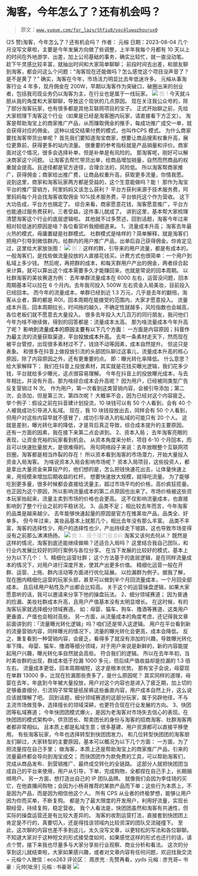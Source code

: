 # 淘客，今年怎么了？还有机会吗？

> 原文：[`www.yuque.com/for_lazy/thfiu8/voc4luwuzhourux0`](https://www.yuque.com/for_lazy/thfiu8/voc4luwuzhourux0)

<ne-h2 id="190d726a" data-lake-id="190d726a"><ne-heading-ext><ne-heading-anchor></ne-heading-anchor><ne-heading-fold></ne-heading-fold></ne-heading-ext><ne-heading-content><ne-text id="ue26aeef8">(25 赞)淘客，今年怎么了？还有机会吗？</ne-text></ne-heading-content></ne-h2> <ne-p id="uc2d7dc80" data-lake-id="uc2d7dc80"><ne-text id="ud2d6e778">作者： 元榕</ne-text></ne-p> <ne-p id="ucb24c579" data-lake-id="ucb24c579"><ne-text id="u1253136b">日期：2023-08-04</ne-text></ne-p> <ne-p id="ub5895120" data-lake-id="ub5895120"><ne-text id="u9e4ee4d0">几个月没写文章啦，主要是今年发展方向做了些调整，上半年我每个月都有 10 天以上的时间在外地游学、出差，加上公司基础的事务，确实比较忙，就一直没动笔。</ne-text></ne-p> <ne-p id="u5e5bf897" data-lake-id="u5e5bf897"><ne-text id="u212bd3df">趁下午灵感比较丰富，就抽出时间和大家简单聊聊；</ne-text></ne-p> <ne-p id="u93d1f74b" data-lake-id="u93d1f74b"><ne-text id="ua05954d5">前段时间去出差，和朋友聊到淘客，都会问这么个问题：“淘客现在还能做吗？怎么感觉这个项目没声音了？是不是黄了？”</ne-text></ne-p> <ne-p id="u72ea58e4" data-lake-id="u72ea58e4"><ne-text id="u90f07dc4" ne-bold="true">确实，淘客在今年，市场活力明显比去年低迷许多。</ne-text></ne-p> <ne-p id="u6c8a5f75" data-lake-id="u6c8a5f75"><ne-text id="u90b405b1">元榕从事淘客行业 4 年多，现月佣金在 200W，早期以淘客作为突破口，破圈出来的创业者，包括我司现业务仍以淘客为主，在行业也是属于一线玩家。</ne-text></ne-p> <ne-p id="u6b9904be" data-lake-id="u6b9904be"><ne-card data-card-name="image" data-card-type="inline" id="mZ0BI" data-event-boundary="card">![](img/e92c19087f46d160021bb67be762d556.png)  <ne-p id="ua0d313e7" data-lake-id="ua0d313e7"><ne-text id="ub9a5a1b6" style="background-color: rgb(255, 255, 255); color: rgb(178, 178, 178);">图 1</ne-text></ne-p> <ne-p id="uf1784b0e" data-lake-id="uf1784b0e"><ne-text id="u015294d4">今天就斗胆从我的角度和大家聊聊，</ne-text><ne-text id="uc88437ca" ne-bold="true">导致这个现状的几点原因。</ne-text></ne-p> <ne-p id="u279bcb1d" data-lake-id="u279bcb1d"><ne-text id="ube1cf074">现在关注我公众号的，除了部分淘客玩家，也有很多都是其他互联网项目的宝子。</ne-text></ne-p> <ne-p id="udd422778" data-lake-id="udd422778"><ne-text id="u7f90fd72">正式开始聊之前，先给大家梳理下淘客这个行业（如果是已经是淘客圈内玩家，请直接看下方正文）。</ne-text></ne-p> <ne-p id="u486274d8" data-lake-id="u486274d8"><ne-text id="u9221299f">淘客是帮助淘宝上的商家推广产品，从而赚取佣金的推手，每成功推广成交一单，就会获得对应的佣金。</ne-text></ne-p> <ne-p id="u3559b665" data-lake-id="u3559b665"><ne-text id="uf3c062aa">这种以成交结果付费的模式，也叫作</ne-text><ne-text id="u647d367e" ne-bold="true">CPS 模式。</ne-text></ne-p> <ne-p id="u6c75105b" data-lake-id="u6c75105b"><ne-text id="u6abaf779">为什么商家要找淘客带货出单呢？</ne-text></ne-p> <ne-p id="u1a1a1f0c" data-lake-id="u1a1a1f0c"><ne-text id="u5309f4fa">首先我们要知道淘宝商家，想要让商品搜索权重升高，展位更靠前，获得更多的</ne-text><ne-text id="ua26298ee" ne-bold="true">站内流量。</ne-text></ne-p> <ne-p id="uc8e8bfb0" data-lake-id="uc8e8bfb0"><ne-text id="uea66cee9">很重要的参考指标就是</ne-text><ne-text id="u4cd329c4" ne-bold="true">产品销量和评价。</ne-text><ne-text id="ue6a6bf6c">商家面对这个情况，很多会选择补单，但是补单是有风险的。</ne-text></ne-p> <ne-p id="u928fa5e1" data-lake-id="u928fa5e1"><ne-text id="u0bfc00ad">那淘客呢，刚好可以解决商家这个问题。</ne-text></ne-p> <ne-p id="u457e9754" data-lake-id="u457e9754"><ne-text id="u5a4207d7">让淘客去帮忙带货出单，给商品增加销量，自然而然商品的权重就会提高。且途径都是官方途径，合理合法的，风险低。</ne-text></ne-p> <ne-p id="ucbfa61f3" data-lake-id="ucbfa61f3"><ne-text id="u823a2218">所以淘客帮商家推广，获得佣金；商家给出推广费，让商品权重升高，获取更多流量，你情我愿。</ne-text></ne-p> <ne-p id="u9242242c" data-lake-id="u9242242c"><ne-text id="uec66b500">说到这里，商家和淘客玩家两方都是受益的，这个生意能做吗？能！</ne-text></ne-p> <ne-p id="ufba7a3bc" data-lake-id="ufba7a3bc"><ne-text id="uc2eef6c9">那作为淘宝平台的推广营销方，阿里妈妈又该怎么获利？</ne-text></ne-p> <ne-p id="ub7a7cf85" data-lake-id="ub7a7cf85"><ne-text id="u55bde144">平台方获利来源于技术服务费，阿里妈妈每个月会找淘客收取佣金 10%技术服务费，平台依托这个作为营收。</ne-text></ne-p> <ne-p id="u393e3765" data-lake-id="u393e3765"><ne-text id="u53aecadc">这下大功告成，平台方也搞定了。</ne-text></ne-p> <ne-p id="u4804f4c3" data-lake-id="u4804f4c3"><ne-text id="uf308282e">综合来看，</ne-text><ne-text id="u86d6186d" ne-bold="true">商家愿意花钱，淘客愿意推广，平台方也能通过服务费获利，三者受益，</ne-text><ne-text id="udd871677">这件事儿就成了。</ne-text></ne-p> <ne-p id="u8cb4573c" data-lake-id="u8cb4573c"><ne-text id="u594e10f3">讲到这里，基本帮大家梳理清楚淘客这个行业的底层逻辑啦。</ne-text></ne-p> <ne-p id="u9cd8a618" data-lake-id="u9cd8a618"><ne-text id="udac1c607">其他就不过多赘述，回到话题，淘客今年过来相对较低迷的原因是啥？各位看官听我细细道来。</ne-text></ne-p> <ne-p id="u660ec13a" data-lake-id="u660ec13a"><ne-text id="u542b26b6" ne-bold="true">1、流量成本升高；</ne-text></ne-p> <ne-p id="u581b9251" data-lake-id="u581b9251"><ne-text id="u15f7d90e">淘客去年最火热的模式，毋庸置疑是社群模式。</ne-text></ne-p> <ne-p id="ub4a799e3" data-lake-id="ub4a799e3"><ne-text id="u9c15ea63">社群模式是啥样的？简单解释，就是淘客们把用户引导到微信群内，给群内的用户推广产品，出单后自己获得佣金。你肯定见过，这里给大家放张图：</ne-text></ne-p> <ne-p id="ud8d4e2a0" data-lake-id="ud8d4e2a0"><ne-card data-card-name="image" data-card-type="inline" id="XMGS5" data-event-boundary="card">![](img/c56fdb54c7385ab7fb1a47dc7976028f.png)  <ne-p id="uc745b198" data-lake-id="uc745b198"><ne-text id="u67687825" style="color: rgb(178, 178, 178); background-color: rgb(255, 255, 255);">图 2</ne-text></ne-p> <ne-p id="uda773a0c" data-lake-id="uda773a0c"><ne-text id="uba6211c1">这样的群，引导来的用户流量，都是有成本的。</ne-text></ne-p> <ne-p id="u4350ed1b" data-lake-id="u4350ed1b"><ne-text id="u78bc42b8">一般淘客们，是找些做流量投放的人直接花钱买。计费方式也很简单：一个用户到私域上多少钱。</ne-text></ne-p> <ne-p id="u3e2f77a8" data-lake-id="u3e2f77a8"><ne-text id="u29272ca5">然后呢，再把群的成本，和每天群用户产出的佣金，两者综合起来计算。就可以算出这个成本需要多久才能赚回来，也就是常说的</ne-text><ne-text id="u80437df1" ne-bold="true">回本周期</ne-text><ne-text id="uc805b8b0">。</ne-text></ne-p> <ne-p id="udf88e4a8" data-lake-id="udf88e4a8"><ne-text id="ue6d351b0">以社群淘客的美妆赛道为例：</ne-text></ne-p> <ne-p id="ufe6732f9" data-lake-id="ufe6732f9"><ne-text id="u7f6536f2">去年单群流量成本在 6000 左右，运营没问题，回本周期基本可以拉在 6 个月内。去年我司投入 500W 左右资金入局美妆，目前投入已经回本。</ne-text></ne-p> <ne-p id="u0329d248" data-lake-id="u0329d248"><ne-text id="u7fb7ca66">而今年的流量成本，单群已经到近 1.3 万元，几乎是去年的翻倍，淘客从业者，算的都是 ROI，回本周期在能接受的范围内，大家才愿意投入。</ne-text></ne-p> <ne-p id="u29802a20" data-lake-id="u29802a20"><ne-text id="ud2b7920d">流量成本升高，回本周期拉长，时间拖的越久，不确定性就越多，风险指数也会越高，各位老板们就不愿意去大量投入。</ne-text></ne-p> <ne-p id="u5b96fa5a" data-lake-id="u5b96fa5a"><ne-text id="u9d1fe490">很多去年投入大几百万的同行朋友，我问他们今年为啥不继续做，得到的回答都是：</ne-text><ne-text id="ufd5b23c6" ne-bold="true">流量成本太高。</ne-text></ne-p> <ne-p id="u6cf52008" data-lake-id="u6cf52008"><ne-text id="u72a6174f" ne-bold="true">那为啥流量成本今年升高了呢？</ne-text></ne-p> <ne-p id="u4bf2f399" data-lake-id="u4bf2f399"><ne-text id="u67ae0d93" style="color: rgb(0, 0, 0);">影响到流量成本的原因主要有以下几个方面：</ne-text></ne-p> <ne-p id="u60a58c7d" data-lake-id="u60a58c7d"><ne-text id="u326fef64" ne-bold="true">一方面是内容原因；</ne-text><ne-text id="u389427ab" style="color: rgb(0, 0, 0);">抖音作为最</ne-text><ne-text id="ufdc6ff75">主流的流量获取渠道，</ne-text><ne-text id="u9000426a" style="color: rgb(0, 0, 0);">平台投放成本升高。</ne-text></ne-p> <ne-p id="u54644158" data-lake-id="u54644158"><ne-text id="ue7ca218a">去年一条素材走天下，然而</ne-text><ne-text id="u60d24b55" ne-bold="true">现在被平台管控，出现很多素材过不了，钱烧不动等因素，成本自然提升。</ne-text></ne-p> <ne-p id="u8993ce00" data-lake-id="u8993ce00"><ne-text id="uc532ff3c">但这只是表象。</ne-text></ne-p> <ne-p id="u3b16cf04" data-lake-id="u3b16cf04"><ne-text id="u2087b918">和很多在抖音上做投放引流的头部团队聊过这事儿，流量成本升高的核心原因，除了内容原因之外，还有更重要的点。</ne-text></ne-p> <ne-p id="u91251024" data-lake-id="u91251024"><ne-text id="ue172681b" ne-bold="true">即：曝光转化率降低。</ne-text></ne-p> <ne-p id="u7a690251" data-lake-id="u7a690251"><ne-text id="u6893eca6">什么意思？给大家解释下；</ne-text></ne-p> <ne-p id="uc57aca80" data-lake-id="uc57aca80"><ne-text id="u29192e94">我们在抖音上投放素材，其实就是花钱买曝光逻辑，我们花多少钱，平台就给多少曝光，这点很容易理解。</ne-text></ne-p> <ne-p id="u691a34c4" data-lake-id="u691a34c4"><ne-text id="u3db70a0f">今年在抖音上的投放曝光成本，与去年相比，并没有升高，那为啥综合成本会升高呢？</ne-text></ne-p> <ne-p id="u89255254" data-lake-id="u89255254"><ne-text id="uf0213283" ne-bold="true">因为用户，已经被同类型广告反复营销过 N 次。</ne-text></ne-p> <ne-p id="ua2c92d1a" data-lake-id="ua2c92d1a"><ne-text id="ud6fa5a40">作为用户，第一次看到这类营销内容，会被引导添加；第二次，会添加，但是第三次，第四次呢？</ne-text></ne-p> <ne-p id="ud276a955" data-lake-id="ud276a955"><ne-text id="uead77a46">大概率不会，因为已经对这个内容疲乏。</ne-text></ne-p> <ne-p id="ua2998835" data-lake-id="ua2998835"><ne-text id="ue12cbb89">举个例子：假设之前在抖音建计划投流，10 块钱可以有 50 个人看到，会有 40 个人被我成功引导进入私域。</ne-text></ne-p> <ne-p id="uc5420592" data-lake-id="uc5420592"><ne-text id="ubd69fb2a">现在，我 10 块钱投放出去，同样会有 50 个人看到，但用户对这些内容早就不感冒了，成功引导进入的私域的可能只有 20 个人。</ne-text></ne-p> <ne-p id="u015f8cdc" data-lake-id="u015f8cdc"><ne-text id="u72c85107" ne-bold="true">这就是差别，曝光转化率的降低，才是背后真正导致，综合成本提升的主要原因。</ne-text></ne-p> <ne-p id="u238089a9" data-lake-id="u238089a9"><ne-text id="u89600dde">还有一方面的因素，我在接下来第二点会讲到。</ne-text></ne-p> <ne-p id="u5ca2e749" data-lake-id="u5ca2e749"><ne-text id="ue8f54112" ne-bold="true">2、资本入局；</ne-text></ne-p> <ne-p id="uc17ddec8" data-lake-id="uc17ddec8"><ne-text id="u9c75c333">去年淘客亮眼的表现，让资金充裕的玩家看到机会。</ne-text></ne-p> <ne-p id="ua9609a66" data-lake-id="ua9609a66"><ne-text id="u5d93714b">从资本角度来分析，项目 6-10 个月回本，而且可以快速批量放大，是很难得的。</ne-text></ne-p> <ne-p id="u8b3e43e2" data-lake-id="u8b3e43e2"><ne-text id="ua002419b">用句网络段子来说：去年放眼整个互联网项目圈，淘客都是相当炸裂的存在！</ne-text></ne-p> <ne-p id="u257a355c" data-lake-id="u257a355c"><ne-text id="u4c4057f1">所以资本看到淘客的市场潜力，开始大量投入资金入局淘客。</ne-text></ne-p> <ne-p id="ua28395bc" data-lake-id="ua28395bc"><ne-text id="u630556ab">为啥说资本入局会影响市场呢？</ne-text></ne-p> <ne-p id="u3ff4fa25" data-lake-id="u3ff4fa25"><ne-text id="u9b168317">资本入局项目，这些投资人，都是拿出大量资金来算投产的，他们想的是，怎么把钱快速花出去，让体量快速上来，</ne-text><ne-text id="u5d79c624" ne-bold="true">用规模来增加后期收益的杠杆。</ne-text></ne-p> <ne-p id="u9565979f" data-lake-id="u9565979f"><ne-text id="ucccf96d2">想要快速放大规模，就得吃流量。</ne-text></ne-p> <ne-p id="ubff264f0" data-lake-id="ubff264f0"><ne-text id="u8b20f075">为了能够吃到更多量，很多时候都会直接给流量主，超过市场平均的价格，高价疯狂揽量。</ne-text></ne-p> <ne-p id="ud9ee2148" data-lake-id="ud9ee2148"><ne-text id="ufa7f958a">也正因为这个原因，所以影响流量成本的第二点原因也出来了。市场价格被这些资本玩家抬起来，流量主卖到市场的价格也会更高。</ne-text></ne-p> <ne-p id="ubd8f54b3" data-lake-id="ubd8f54b3"><ne-text id="u8daf11cf" ne-bold="true">这不仅影响流量成本，也直接影响到了整个行业之前的平稳状况。</ne-text></ne-p> <ne-p id="ufa94d37b" data-lake-id="ufa94d37b"><ne-text id="uc64306ac" ne-bold="true">3、品类不足；</ne-text></ne-p> <ne-p id="u8ffbd031" data-lake-id="u8ffbd031"><ne-text id="ue962b45f">相比较去年而言，今年淘客的品类是越来越少。</ne-text></ne-p> <ne-p id="ua9b64f4f" data-lake-id="ua9b64f4f"><ne-text id="u269fbb96">去年能够快速起量的原因是官方在推美妆产品，品类全、好单多。</ne-text></ne-p> <ne-p id="u79619f9f" data-lake-id="u79619f9f"><ne-text id="u2157f18d">但今年过来，美妆品基本上就那几个，相比去年没有那么丰富。</ne-text></ne-p> <ne-p id="udd86e335" data-lake-id="udd86e335"><ne-text id="u5b005bf4">品类不丰富，淘客的选择性少，用户的选择性也少，产出持续走下坡路，这也导致市场变得没有之前那么沸沸扬扬。</ne-text></ne-p> <ne-p id="u6d9dfeb5" data-lake-id="u6d9dfeb5"><ne-card data-card-name="image" data-card-type="inline" id="A92zP" data-event-boundary="card">![](img/93204b74b3fc56040773ce9be22370c2.png)</ne-card></ne-p> <ne-p id="u8576607c" data-lake-id="u8576607c"><ne-text id="u375ab581" style="background-color: rgb(255, 255, 255); color: rgb(178, 178, 178);">图 3，摄于厦门鼓浪屿</ne-text></ne-p> <ne-p id="ud220eae9" data-lake-id="ud220eae9"><ne-text id="u860a9ce1" ne-bold="true">淘客又该何去何从？</ne-text></ne-p> <ne-p id="uee5c113d" data-lake-id="uee5c113d"><ne-text id="ufd127152">既然是这样的情况，淘客到底还能继续做嘛？还适合入局吗？</ne-text></ne-p> <ne-p id="u4b2f33bc" data-lake-id="u4b2f33bc"><ne-text id="u5bd5e7ab">这里结合我自己团队，和行业内发展比较好的同行案例与各位分享。</ne-text></ne-p> <ne-p id="udc7ef89f" data-lake-id="udc7ef89f"><ne-text id="u030ef23e">在当下发展的比较好的模式，基本上分为以下几个：</ne-text></ne-p> <ne-p id="u44a9833b" data-lake-id="u44a9833b"><ne-text id="ufe3ab67a" ne-bold="true">1、精细化运营社群；</ne-text></ne-p> <ne-p id="u4b207c50" data-lake-id="u4b207c50"><ne-text id="u5cccda23">这个方法基于的底层逻辑，是在同样流量成本的情况下，对用户进行深度开发，使其产出更多价值。</ne-text></ne-p> <ne-p id="uaaf0b96e" data-lake-id="uaaf0b96e"><ne-text id="ub9014378">精细化运营一般在开群、运营、上拖、群内活动等方面进行优化延展。</ne-text></ne-p> <ne-p id="u5c8832f4" data-lake-id="u5c8832f4"><ne-text id="u58a0275c">以捡漏群为例子。据我了解，现在圈内精细化运营的玩家头部，甚至可以做到</ne-text><ne-text id="uad55fe47" ne-bold="true">半个月回流量成本，一个月回全部成本。</ne-text></ne-p> <ne-p id="u367fead7" data-lake-id="u367fead7"><ne-text id="uadd74239">且后续用户粘性及产出都会比较高。</ne-text></ne-p> <ne-p id="uab75c822" data-lake-id="uab75c822"><ne-text id="ua38cc592">关于这个的运营操盘逻辑，如果大家愿意听的话，我可以邀请来分享下他的操盘玩法。</ne-text></ne-p> <ne-p id="u2957b26a" data-lake-id="u2957b26a"><ne-text id="u0c75b2af" ne-bold="true">2、细分领域赛道；</ne-text></ne-p> <ne-p id="u702bcd2c" data-lake-id="u702bcd2c"><ne-text id="u8978c447">因为普通的捡漏、美妆社群成本升高，且用户产值基本没有太明显增长。</ne-text></ne-p> <ne-p id="uf251432b" data-lake-id="uf251432b"><ne-text id="ua1f20e4c">在这时候，有的淘客玩家就选择细分领域赛道。</ne-text></ne-p> <ne-p id="u20d0bd23" data-lake-id="u20d0bd23"><ne-text id="u608c6f52">如：母婴、猫车、狗车、撸酒等赛道，</ne-text><ne-text id="u427d073f" ne-bold="true">这类用户更垂直，产值也会相对高些。</ne-text></ne-p> <ne-p id="u57b831d9" data-lake-id="u57b831d9"><ne-text id="ufe93595f">另一方面，从流量成本的角度考虑，还记得我文章前面讲到的：「流量曝光转化逻辑」吗？咱们还是带入这逻辑。</ne-text></ne-p> <ne-p id="u3c45c99e" data-lake-id="u3c45c99e"><ne-text id="ube31cd13" ne-bold="true">用户在平台看到新的流量营销内容，同样曝光的情况下，流量的曝光转化会更高，成本会降低。</ne-text></ne-p> <ne-p id="u88d54e0b" data-lake-id="u88d54e0b"><ne-text id="u2ec507e4">反之，重复看到一种营销内容，会疲乏，看得多了就没有添加的兴趣，导致曝光转化率下降。</ne-text></ne-p> <ne-p id="u7c2cb119" data-lake-id="u7c2cb119"><ne-text id="u0a768771">母婴、猫车、撸酒等细分领域，对于用户来说是新鲜的，新的内容能提起用户兴趣，曝光转化率自然就会高些。</ne-text></ne-p> <ne-p id="u80a80133" data-lake-id="u80a80133"><ne-text id="ua6e56626">符合我们的逻辑。</ne-text></ne-p> <ne-p id="ua4652c2f" data-lake-id="ua4652c2f"><ne-text id="u80a97cba">所以在去年年初，当时美妆群的出现，群成本低于捡漏 1000 多元，但后续产值收益却是捡漏的 1.3 倍左右。</ne-text></ne-p> <ne-p id="u53dc4569" data-lake-id="u53dc4569"><ne-text id="u2c819acb" ne-bold="true">流量成本更低，回本周期缩短，这才是根本优势。</ne-text></ne-p> <ne-p id="u1cbfe349" data-lake-id="u1cbfe349"><ne-text id="uba187cf0">那有宝子会说，母婴现在单群 13000 多，比现在捡漏那些贵多了，是什么原因呢？</ne-text></ne-p> <ne-p id="ud5f23b48" data-lake-id="ud5f23b48"><ne-text id="u7e97b651">其实同样的道理，母婴在去年，年底到今年被大量投放，用户对这个内容也是进入了疲乏期，加上切的足够垂直细分，引流钩子常常是纸尿裤这些垂直内容，用户成本自然上升，这么说应该就理解了吧。</ne-text></ne-p> <ne-p id="u6d7c1568" data-lake-id="u6d7c1568"><ne-text id="u6ffb0ee3">回到话题，细分领域赛道的这部分玩家，属于另辟他径，不与主流市场做竞争，选择擅长的领域深耕，也更符合现在行业发展的方向。</ne-text></ne-p> <ne-p id="u298907c6" data-lake-id="u298907c6"><ne-text id="uec88efac" ne-bold="true">3、快团团等私域赛道；</ne-text></ne-p> <ne-p id="uf6f5f902" data-lake-id="uf6f5f902"><ne-text id="ua900f7e6">今年快团团模式爆火，是因为老淘客对市场失去信心的表现。在快团团的模式架构中，供货团长、帮卖团长的身份与淘客的招商淘客、社群淘客两者都非常相似。</ne-text></ne-p> <ne-p id="ua3ef99b5" data-lake-id="ua3ef99b5"><ne-text id="u8e609396">且本质上都是私域生意；很多基建、用户资源都可以直接平移使用。</ne-text></ne-p> <ne-p id="ud116d686" data-lake-id="ud116d686"><ne-text id="ue76ea24d">有些淘客玩家，今年也选择转型到快团团发力。</ne-text></ne-p> <ne-p id="u803f2c64" data-lake-id="u803f2c64"><ne-text id="u8f70977e">和几位转型快团团的淘客朋友们聊过，大家转型的主要原因，基本可以概况为以下几个方面：</ne-text></ne-p> <ne-p id="u53967a31" data-lake-id="u53967a31"><ne-text id="ua1367497" ne-bold="true">一方面，为了把流量捏在自己手里；</ne-text></ne-p> <ne-p id="ue010b913" data-lake-id="ue010b913"><ne-text id="uc155275c">做淘客，本质上还是帮助淘宝上的商家推广产品，引来的流量最终都会导向到淘宝成交；</ne-text></ne-p> <ne-p id="ub8082507" data-lake-id="ub8082507"><ne-text id="u0e5947fa">而快团团作为款免费的工具，可以帮助淘客们，完成从商品发布、到营销推广、最终成交转化的全链路。</ne-text></ne-p> <ne-p id="u8941dc2b" data-lake-id="u8941dc2b"><ne-text id="u7b9b0e30">这部分人就把快团团当成自己的平台来使用，用户从引导，下单，完成购物，全都捏在自己手上，长期捆绑用户。</ne-text></ne-p> <ne-p id="u37f199e5" data-lake-id="u37f199e5"><ne-text id="u451a2838" ne-bold="true">另一方面，想打造出自己的 IP 团队品牌。</ne-text></ne-p> <ne-p id="u73132465" data-lake-id="u73132465"><ne-text id="u304b0238">就像我们会因为李佳琦的买它，在他直播间购物；会因为小杨哥推荐的某款产品而下单；这些行为本质上，不是因为产品，而是因为相信他这个人。</ne-text></ne-p> <ne-p id="ucf93588d" data-lake-id="ucf93588d"><ne-text id="u9ae58672">所有 CPS 从业者的终极梦想，</ne-text><ne-text id="u9aea55d5" ne-bold="true">能够让用户因为你而买单，不断复购。</ne-text></ne-p> <ne-p id="ub23696e3" data-lake-id="ub23696e3"><ne-text id="u7a670738" ne-bold="true">都是为了最大限度的开发用户，利用好流量，实现长期经营，持续复购，稳定营收。</ne-text></ne-p> <ne-p id="uda4ad39a" data-lake-id="uda4ad39a"><ne-text id="u197ef1fb">我个人看法是，快团团虽然和淘客有共通性，但实际的操盘运营还是有比较大差异的。</ne-text></ne-p> <ne-p id="u2d792415" data-lake-id="u2d792415"><ne-text id="u98affd04">淘客的收割运营打法，直接套到快团团上肯定是不行的，真要切入，还是得找该领域内比较资深的团队交流碰撞下。</ne-text></ne-p> <ne-p id="udfe03376" data-lake-id="udfe03376"><ne-text id="uf4445539">至此，这次聊的内容也差不多到这儿，太久没写文章，以更轻松的写法和各位聊聊。</ne-text></ne-p> <ne-p id="ue6fa5210" data-lake-id="ue6fa5210"><ne-text id="u08c42254">不知道大家对于这种短文的形式接受度如何，如果感觉这样的形式也还行的话，请点个赞，接下来我也尽量多与大家分享些行业观察、商业分析和看法。</ne-text></ne-p> <ne-p id="ub583a00a" data-lake-id="ub583a00a"><ne-text id="uf2f9eaa7">这次的分享到这儿就结束啦，大家如果感兴趣，或者对文章内容有任何问题，欢迎找我交流~</ne-text></ne-p> <ne-p id="ua6d0c6af" data-lake-id="ua6d0c6af"><ne-text id="u57d70d7d">元榕个人微信：eco263</ne-text></ne-p> <ne-hole id="uaea466b3" data-lake-id="uaea466b3"><ne-card data-card-name="hr" data-card-type="block" id="W9lxJ" data-event-boundary="card"><ne-p id="u6c517142" data-lake-id="u6c517142"><ne-text id="u9db3f35d">评论区：</ne-text></ne-p> <ne-p id="ubbbf2da2" data-lake-id="ubbbf2da2"><ne-text id="u1fb2cffc">周彦充 : 先赞再看，yyds</ne-text> <ne-text id="uc97c8981">元榕 : 彦充哥~</ne-text> <ne-text id="u3f573901">书豪 : 元帅[呲牙]</ne-text> <ne-text id="u999722c0">元榕 : 书豪哥</ne-text></ne-p> <ne-p id="u20c1401f" data-lake-id="u20c1401f"><ne-card data-card-name="image" data-card-type="inline" id="eGjKL" data-event-boundary="card">![](img/894d30a529e7c37bcd3392323c99941c.png)  <ne-hole id="u4139ba17" data-lake-id="u4139ba17"><ne-card data-card-name="hr" data-card-type="block" id="ucS12" data-event-boundary="card"></ne-card></ne-hole></ne-card></ne-p></ne-card></ne-hole></ne-card></ne-p></ne-card></ne-p>